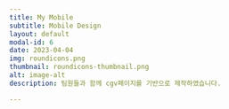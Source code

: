 ```yaml
---
title: My Mobile
subtitle: Mobile Design
layout: default
modal-id: 6
date: 2023-04-04
img: roundicons.png
thumbnail: roundicons-thumbnail.png
alt: image-alt
description: 팀원들과 함께 cgv페이지를 기반으로 제작하였습니다.

---
```

